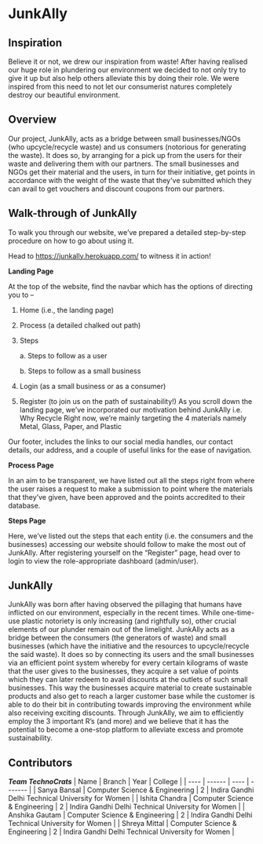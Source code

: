 # JunkAlly

## Inspiration
Believe it or not, we drew our inspiration from waste! After having realised our huge role in plundering our environment we decided to not only try to give it up but also help others alleviate this by doing their role. We were inspired from this need to not let our consumerist natures completely destroy our beautiful environment.


## Overview
Our project, JunkAlly, acts as a bridge between small businesses/NGOs (who upcycle/recycle waste) and us consumers (notorious for generating the waste). It does so, by arranging for a pick up from the users for their waste and delivering them with our partners. The small businesses and NGOs get their material and the users, in turn for their initiative, get points in accordance with the weight of the waste that they've submitted which they can avail to get vouchers and discount coupons from our partners.


## Walk-through of JunkAlly
To walk you through our website, we’ve prepared a detailed step-by-step procedure on how to go about using it.

Head to https://junkally.herokuapp.com/ to witness it in action!

**Landing Page**

At the top of the website, find the navbar which has the options of directing you to –
1.	Home (i.e., the landing page)
2.	Process (a detailed chalked out path)
3.	Steps

    a.	Steps to follow as a user
    
    b.	Steps to follow as a small business
    
4.	Login (as a small business or as a consumer)
5.	Register (to join us on the path of sustainability!)
As you scroll down the landing page, we’ve incorporated our motivation behind JunkAlly i.e. Why Recycle
Right now, we’re mainly targeting the 4 materials namely Metal, Glass, Paper, and Plastic

Our footer, includes the links to our social media handles, our contact details, our address, and a couple of useful links for the ease of navigation.

**Process Page**

In an aim to be transparent, we have listed out all the steps right from where the user raises a request to make a submission to point where the materials that they’ve given, have been approved and the points accredited to their database.

**Steps Page**

Here, we’ve listed out the steps that each entity (i.e. the consumers and the businesses) accessing our website should follow to make the most out of JunkAlly.
After registering yourself on the “Register” page, head over to login to view the role-appropriate dashboard (admin/user).


## JunkAlly
JunkAlly was born after having observed the pillaging that humans have inflicted on our environment, especially in the recent times. While one-time-use plastic notoriety is only increasing (and rightfully so), other crucial elements of our plunder remain out of the limelight.
JunkAlly acts as a bridge between the consumers (the generators of waste) and small businesses (which have the initiative and the resources to upcycle/recycle the said waste). It does so by connecting its users and the small businesses via an efficient point system whereby for every certain kilograms of waste that the user gives to the businesses, they acquire a set value of points which they can later redeem to avail discounts at the outlets of such small businesses. This way the businesses acquire material to create sustainable products and also get to reach a larger customer base while the customer is able to do their bit in contributing towards improving the environment while also receiving exciting discounts.
Through JunkAlly, we aim to efficiently employ the 3 important R’s (and more) and we believe that it has the potential to become a one-stop platform to alleviate excess and promote sustainability.


## Contributors
***Team TechnoCrats***
| Name | Branch | Year | College |
| ---- | ------ | ---- | ------- |
| Sanya Bansal	| Computer Science & Engineering | 2 | Indira Gandhi Delhi Technical University for Women |
| Ishita Chandra	| Computer Science & Engineering | 2 | Indira Gandhi Delhi Technical University for Women |
| Anshika Gautam | Computer Science & Engineering | 2 | Indira Gandhi Delhi Technical University for Women |
| Shreya Mittal	| Computer Science & Engineering | 2 | Indira Gandhi Delhi Technical University for Women |
